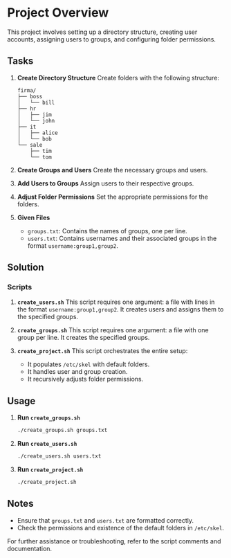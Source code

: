 # Project Overview

This project involves setting up a directory structure, creating user accounts, assigning users to groups, and configuring folder permissions.

## Tasks

1. **Create Directory Structure**
   Create folders with the following structure:
   ```plaintext
   firma/
   ├── boss
   │   └── bill
   ├── hr
   │   ├── jim
   │   └── john
   ├── it
   │   ├── alice
   │   └── bob
   └── sale
       ├── tim
       └── tom
   ```

2. **Create Groups and Users**
   Create the necessary groups and users.

3. **Add Users to Groups**
   Assign users to their respective groups.

4. **Adjust Folder Permissions**
   Set the appropriate permissions for the folders.

5. **Given Files**
   - `groups.txt`: Contains the names of groups, one per line.
   - `users.txt`: Contains usernames and their associated groups in the format `username:group1,group2`.

## Solution

### Scripts

1. **`create_users.sh`**
   This script requires one argument: a file with lines in the format `username:group1,group2`. It creates users and assigns them to the specified groups.

2. **`create_groups.sh`**
   This script requires one argument: a file with one group per line. It creates the specified groups.

3. **`create_project.sh`**
   This script orchestrates the entire setup:
   - It populates `/etc/skel` with default folders.
   - It handles user and group creation.
   - It recursively adjusts folder permissions.

## Usage

1. **Run `create_groups.sh`**
   ```bash
   ./create_groups.sh groups.txt
   ```

2. **Run `create_users.sh`**
   ```bash
   ./create_users.sh users.txt
   ```

3. **Run `create_project.sh`**
   ```bash
   ./create_project.sh
   ```

## Notes

- Ensure that `groups.txt` and `users.txt` are formatted correctly.
- Check the permissions and existence of the default folders in `/etc/skel`.

For further assistance or troubleshooting, refer to the script comments and documentation.
